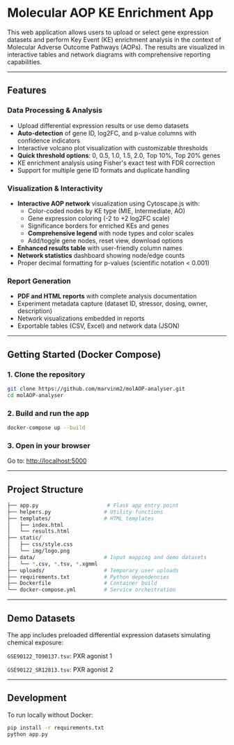 # Molecular AOP KE Enrichment App

This web application allows users to upload or select gene expression datasets and perform Key Event (KE) enrichment analysis in the context of Molecular Adverse Outcome Pathways (AOPs). The results are visualized in interactive tables and network diagrams with comprehensive reporting capabilities.

---

## Features

### Data Processing & Analysis

- Upload differential expression results or use demo datasets  
- **Auto-detection** of gene ID, log2FC, and p-value columns with confidence indicators
- Interactive volcano plot visualization with customizable thresholds
- **Quick threshold options**: 0, 0.5, 1.0, 1.5, 2.0, Top 10%, Top 20% genes
- KE enrichment analysis using Fisher's exact test with FDR correction
- Support for multiple gene ID formats and duplicate handling

### Visualization & Interactivity

- **Interactive AOP network** visualization using Cytoscape.js with:
  - Color-coded nodes by KE type (MIE, Intermediate, AO)
  - Gene expression coloring (-2 to +2 log2FC scale)
  - Significance borders for enriched KEs and genes
  - **Comprehensive legend** with node types and color scales
  - Add/toggle gene nodes, reset view, download options
- **Enhanced results table** with user-friendly column names
- **Network statistics** dashboard showing node/edge counts
- Proper decimal formatting for p-values (scientific notation < 0.001)

### Report Generation

- **PDF and HTML reports** with complete analysis documentation
- Experiment metadata capture (dataset ID, stressor, dosing, owner, description)
- Network visualizations embedded in reports
- Exportable tables (CSV, Excel) and network data (JSON)

---

## Getting Started (Docker Compose)

### 1. Clone the repository

```bash
git clone https://github.com/marvinm2/molAOP-analyser.git
cd molAOP-analyser
```

### 2. Build and run the app

```bash
docker-compose up --build
```

### 3. Open in your browser

Go to: <http://localhost:5000>

---

## Project Structure

```bash
├── app.py                      # Flask app entry point
├── helpers.py                 # Utility functions
├── templates/                 # HTML templates
│   ├── index.html
│   └── results.html
├── static/
│   ├── css/style.css
│   └── img/logo.png
├── data/                      # Input mapping and demo datasets
│   └── *.csv, *.tsv, *.xgmml
├── uploads/                   # Temporary user uploads
├── requirements.txt           # Python dependencies
├── Dockerfile                 # Container build
└── docker-compose.yml         # Service orchestration
```

---

## Demo Datasets

The app includes preloaded differential expression datasets simulating chemical exposure:

`GSE90122_TO90137.tsv`: PXR agonist 1

`GSE90122_SR12813.tsv`: PXR agonist 2

---

## Development

To run locally without Docker:

```bash
pip install -r requirements.txt
python app.py
```
